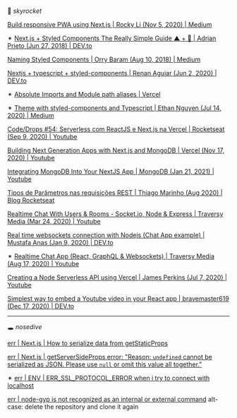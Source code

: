 🚀 _skyrocket_ 

[Build responsive PWA using Next.js | Rocky Li (Nov 5, 2020) | Medium](https://rockyli.medium.com/build-responsive-pwa-using-next-js-ac437adac5b3)

✴ [Next.js + Styled Components The Really Simple Guide ▲ + 💅 | Adrian Prieto (Jun 27, 2018) | DEV.to](https://dev.to/aprietof/nextjs--styled-components-the-really-simple-guide----101c)

[Naming Styled Components | Orry Baram (Aug 10, 2018) | Medium](https://medium.com/inturn-eng/naming-styled-components-d7097950a245)

[Nextjs + typescript + styled-components | Renan Aguiar (Jun 2, 2020) | DEV.to](https://dev.to/rffaguiar/nextjs-typescript-styled-components-1i3m)

✴ [Absolute Imports and Module path aliases | Vercel](https://nextjs.org/docs/advanced-features/module-path-aliases)

✴ [Theme with styled-components and Typescript | Ethan Nguyen (Jul 14, 2020) | Medium](https://medium.com/rbi-tech/theme-with-styled-components-and-typescript-209244ec15a3)

[Code/Drops #54: Serverless com ReactJS e Next.js na Vercel | Rocketseat (Sep 9, 2020) | Youtube](https://www.youtube.com/watch?v=Cz55Jmhfw84)

[Building Next Generation Apps with Next.js and MongoDB | Vercel (Nov 17, 2020) | Youtube](https://www.youtube.com/watch?v=MOqkfQIMdLE)

[Integrating MongoDB Into Your NextJS App | MongoDB (Jan 21, 2021) | Youtube](https://www.youtube.com/watch?v=aAupumVpqcE)

[Tipos de Parâmetros nas requisições REST | Thiago Marinho (Aug 2020) | Blog Rocketseat](https://blog.rocketseat.com.br/tipos-de-parametros-nas-requisicoes-rest/)

[Realtime Chat With Users & Rooms - Socket.io, Node & Express | Traversy Media (Mar 24, 2020) | Youtube](https://www.youtube.com/watch?v=jD7FnbI76Hg)

[Real time websockets connection with Nodejs (Chat App example) | Mustafa Anas (Jan 9, 2020) | DEV.to](https://dev.to/mustafaanaskh99/real-time-websockets-connection-with-nodejs-chat-app-example-5emh)

✴ [Realtime Chat App (React, GraphQL & Websockets) | Traversy Media (Aug 17, 2020) | Youtube](https://www.youtube.com/watch?v=E3NHd-PkLrQ&list=WL&index=15&t=1843s)

[Creating a Node Serverless API using Vercel | James Perkins (Jul 7, 2020) | Youtube](https://www.youtube.com/watch?v=BhArBPtW6Ms) 

[Simplest way to embed a Youtube video in your React app | bravemaster619 (Dec 17, 2020) | DEV.to](https://dev.to/bravemaster619/simplest-way-to-embed-a-youtube-video-in-your-react-app-3bk2)

---

🕳️ _nosedive_

[err | Next.js | How to serialize data from getStaticProps](https://stackoverflow.com/questions/66106776/error-how-to-serialize-data-from-getstaticprops-next-js)

[err | Next.js | getServerSideProps error: "Reason: `undefined` cannot be serialized as JSON. Please use `null` or omit this value all together."](https://github.com/vercel/next.js/discussions/11209)

✴ [err | ENV | ERR_SSL_PROTOCOL_ERROR when i try to connect with localhost](https://stackoverflow.com/questions/58003508/err-ssl-protocol-error-when-i-try-to-connect-with-localhost)

[err | node-gyp is not recognized as an internal or external command](https://stackoverflow.com/questions/52106262/node-pre-gyp-err-while-trying-to-npm-install/52113884) 
alt-case: delete the repository and clone it again
